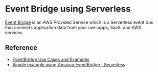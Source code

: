 # Event Bridge using Serverless

[Event Bridge](https://console.aws.amazon.com/events/home?region=us-east-1#/) is an AWS Provided Service which is a Serverless event bus that connects application data from your own apps, SaaS, and AWS services.

## Reference

- [EventBridge Use Cases and Examples](https://serverless.com/blog/eventbridge-use-cases-and-tutorial/)
- [Simple example using Amazon EventBridge | Serverless](https://www.youtube.com/watch?v=VYtBXdf53b4)
